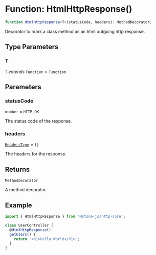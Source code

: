 # Function: HtmlHttpResponse()

```ts
function HtmlHttpResponse<T>(statusCode, headers): MethodDecorator;
```

Decorator to mark a class method as an html outgoing http response.

## Type Parameters

### T

`T` *extends* `Function` = `Function`

## Parameters

### statusCode

`number` = `HTTP_OK`

The status code of the response.

### headers

[`HeadersType`](../../../declarations/type-aliases/HeadersType.md) = `{}`

The headers for the response.

## Returns

`MethodDecorator`

A method decorator.

## Example

```typescript
import { HtmlHttpResponse } from '@stone-js/http-core';

class UserController {
  @HtmlHttpResponse()
  getUsers() {
    return '<h1>Hello World</h1>';
  }
}
```

